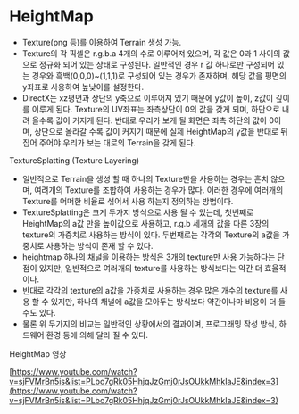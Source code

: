 # HeightMap

- Texture(png 등)를 이용하여 Terrain 생성 가능.
- Texture의 각 픽셀은 r.g.b.a 4개의 수로 이루어져 있으며, 각 값은 0과 1 사이의 값으로 정규화 되어 있는 상태로 구성된다. 일반적인 경우 r 값 하나로만 구성되어 있는 경우와 흑백(0,0,0)~(1,1,1)로 구성되어 있는 경우가 존재하며, 해당 값을 평면의 y좌표로 사용하여 높낮이를 설정한다.
- DirectX는 xz평면과 상단의 y축으로 이루어져 있기 때문에 y값이 높이, z값이 깊이를 이루게 된다. Texture의 UV좌표는 좌측상단이 0의 값을 갖게 되며, 하단으로 내려 올수록 값이 커지게 된다. 반대로 우리가 보게 될 화면은 좌측 하단의 값이 0이며, 상단으로 올라갈 수록 값이 커지기 때문에 실제 HeightMap의 y값을 반대로 뒤집어 주어야 우리가 보는 대로의 Terrain을 갖게 된다.

TextureSplatting (Texture Layering)

- 일반적으로 Terrain을 생성 할 때 하나의 Texture만을 사용하는 경우는 흔치 않으며, 여려개의 Texture를 조합하여 사용하는 경우가 많다. 이러한 경우에 여러개의 Texture를 어떠한 비율로 섞어서 사용 하는지 정의하는 방법이다.
- TextureSplatting은 크게 두가지 방식으로 사용 될 수 있는데, 첫번째로 HeightMap의 a값 만을 높이값으로 사용하고, r.g.b 세개의 값을 다른 3장의 texture의 가중치로 사용하는 방식이 있다. 두번쨰로는 각각의 Texture의 a값을 가중치로 사용하는 방식이 존재 할 수 있다.
- heightmap 하나의 채널을 이용하는 방식은 3개의 texture만 사용 가능하다는 단점이 있지만, 일반적으로 여러개의 texture를 사용하는 방식보다는 약간 더 효율적이다.
- 반대로 각각의 texture의 a값을 가중치로 사용하는 경우 많은 개수의 texture를 사용 할 수 있지만, 하나의 채널에 a값을 모아두는 방식보다 약간이나마 비용이 더 들수도 있다.
- 물론 위 두가지의 비교는 일반적인 상황에서의 결과이며, 프로그래밍 작성 방식, 하드웨어 환경 등에 의해 달라 질 수 있다.

HeightMap 영상

[https://www.youtube.com/watch?v=sjFVMrBn5is&list=PLbo7gRk05HhjqJzGmj0rJsOUkkMhkIaJE&index=3](https://www.youtube.com/watch?v=sjFVMrBn5is&list=PLbo7gRk05HhjqJzGmj0rJsOUkkMhkIaJE&index=3)
